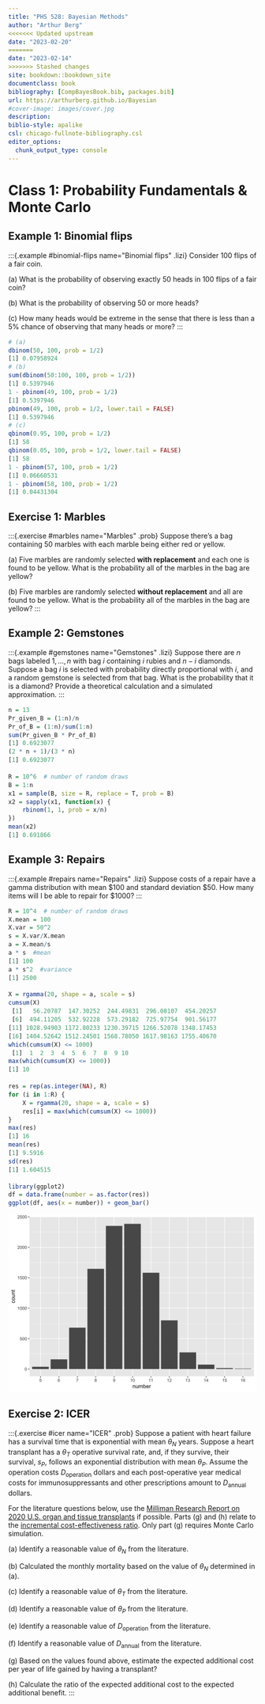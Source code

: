 ```yaml
--- 
title: "PHS 528: Bayesian Methods"
author: "Arthur Berg"
<<<<<<< Updated upstream
date: "2023-02-20"
=======
date: "2023-02-14"
>>>>>>> Stashed changes
site: bookdown::bookdown_site
documentclass: book
bibliography: [CompBayesBook.bib, packages.bib]
url: https://arthurberg.github.io/Bayesian
#cover-image: images/cover.jpg
description: 
biblio-style: apalike
csl: chicago-fullnote-bibliography.csl
editor_options: 
  chunk_output_type: console
---
```





# Class 1: Probability Fundamentals &  Monte Carlo

## Example 1: Binomial flips

:::{.example #binomial-flips name="Binomial flips" .lizi}
Consider 100 flips of a fair coin.

(a) What is the probability of observing exactly 50 heads in 100 flips of a fair coin?

(b) What is the probability of observing 50 or more heads?

(c) How many heads would be extreme in the sense that there is less than a 5% chance of observing that many heads or more?
:::


```r
# (a)
dbinom(50, 100, prob = 1/2)
[1] 0.07958924
# (b)
sum(dbinom(50:100, 100, prob = 1/2))
[1] 0.5397946
1 - pbinom(49, 100, prob = 1/2)
[1] 0.5397946
pbinom(49, 100, prob = 1/2, lower.tail = FALSE)
[1] 0.5397946
# (c)
qbinom(0.95, 100, prob = 1/2)
[1] 58
qbinom(0.05, 100, prob = 1/2, lower.tail = FALSE)
[1] 58
1 - pbinom(57, 100, prob = 1/2)
[1] 0.06660531
1 - pbinom(58, 100, prob = 1/2)
[1] 0.04431304
```


## Exercise 1: Marbles

:::{.exercise #marbles name="Marbles" .prob}
Suppose there’s a bag containing 50 marbles with each marble being either red or yellow. 

(a) Five marbles are randomly selected **with replacement** and each one is found to be yellow. What is the probability all of the marbles in the bag are yellow?

(b) Five marbles are randomly selected **without replacement** and all are found to be yellow. What is the probability all of the marbles in the bag are yellow?
:::

## Example 2: Gemstones

:::{.example #gemstones name="Gemstones" .lizi}
Suppose there are $n$ bags labeled $1,\ldots,n$ with bag $i$ containing $i$ rubies and $n-i$ diamonds. Suppose a bag $i$ is selected with probability directly proportional with $i$, and a random gemstone is selected from that bag. What is the probability that it is a diamond? Provide a theoretical calculation and a simulated approximation.
:::


```r
n = 13
Pr_given_B = (1:n)/n
Pr_of_B = (1:n)/sum(1:n)
sum(Pr_given_B * Pr_of_B)
[1] 0.6923077
(2 * n + 1)/(3 * n)
[1] 0.6923077

R = 10^6  # number of random draws
B = 1:n
x1 = sample(B, size = R, replace = T, prob = B)
x2 = sapply(x1, function(x) {
    rbinom(1, 1, prob = x/n)
})
mean(x2)
[1] 0.691866
```

## Example 3: Repairs

:::{.example #repairs name="Repairs" .lizi}
Suppose costs of a repair have a gamma distribution with mean $100 and standard deviation $50.  How many items will I be able to repair for $1000?
:::


```r
R = 10^4  # number of random draws
X.mean = 100
X.var = 50^2
s = X.var/X.mean
a = X.mean/s
a * s  #mean
[1] 100
a * s^2  #variance
[1] 2500

X = rgamma(20, shape = a, scale = s)
cumsum(X)
 [1]   56.20787  147.30252  244.49831  296.08107  454.20257
 [6]  494.11205  532.92228  573.29182  725.97754  901.56177
[11] 1028.94903 1172.80233 1230.39715 1266.52078 1348.17453
[16] 1404.52642 1512.24501 1568.78050 1617.98163 1755.40670
which(cumsum(X) <= 1000)
 [1]  1  2  3  4  5  6  7  8  9 10
max(which(cumsum(X) <= 1000))
[1] 10

res = rep(as.integer(NA), R)
for (i in 1:R) {
    X = rgamma(20, shape = a, scale = s)
    res[i] = max(which(cumsum(X) <= 1000))
}
max(res)
[1] 16
mean(res)
[1] 9.5916
sd(res)
[1] 1.604515

library(ggplot2)
df = data.frame(number = as.factor(res))
ggplot(df, aes(x = number)) + geom_bar()
```

<img src="index_files/figure-html/unnamed-chunk-4-1.png" width="672" />

## Exercise 2: ICER

:::{.exercise #icer name="ICER" .prob}
Suppose a patient with heart failure has a survival time that is exponential with mean $\theta_N$ years. Suppose a heart transplant has a $\theta_T$ operative survival rate, and, if they survive, their survival, $s_P$, follows an exponential distribution with mean $\theta_P$. Assume the operation costs $D_{\text{operation}}$ dollars and each post-operative year medical costs for immunosuppressants and other prescriptions amount to $D_\text{annual}$ dollars. 

For the literature questions below, use the [Milliman Research Report on 2020 U.S. organ and tissue transplants](https://www.milliman.com/-/media/milliman/pdfs/articles/2020-us-organ-tissue-transplants.ashx) if possible. Parts (g) and (h) relate to the [incremental cost-effectiveness ratio](https://en.wikipedia.org/wiki/Incremental_cost-effectiveness_ratio). Only part (g) requires Monte Carlo simulation. 

(a) Identify a reasonable value of $\theta_N$ from the literature.

(b) Calculated the monthly mortality based on the value of $\theta_N$ determined in (a).

(c) Identify a reasonable value of $\theta_T$ from the literature.

(d) Identify a reasonable value of $\theta_P$ from the literature.

(e) Identify a reasonable value of $D_{\text{operation}}$ from the literature.

(f) Identify a reasonable value of $D_{\text{annual}}$ from the literature.

(g) Based on the values found above, estimate the expected additional cost per year of life gained by having a transplant? 

(h) Calculate the ratio of the expected additional cost to the expected additional benefit. 
:::


